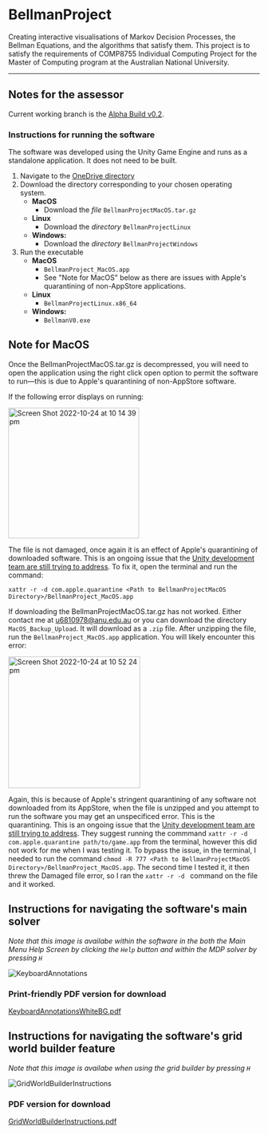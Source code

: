 # BellmanProject
Creating interactive visualisations of Markov Decision Processes, the Bellman Equations, and the algorithms that satisfy them. This project is to satisfy the requirements
of COMP8755 Individual Computing Project for the Master of Computing program at the Australian National University.

---
## Notes for the assessor

Current working branch is the [Alpha Build v0.2](https://github.com/crh82/BellmanProject/tree/AlphaBuildv02).

### Instructions for running the software
The software was developed using the Unity Game Engine and runs as a standalone application. It does not need to be built.
1. Navigate to the [OneDrive directory](https://anu365-my.sharepoint.com/:f:/g/personal/u6810978_anu_edu_au/EtVr8-Dew_hDkou9th8lGskBYH0H0HppADKREnGeMQGZeg?e=SmK61w)
2. Download the directory corresponding to your chosen operating system.
   - **MacOS**
     - Download the *file* `BellmanProjectMacOS.tar.gz`
   - **Linux**
     - Download the *directory* `BellmanProjectLinux`
   - **Windows:**
     - Download the *directory* `BellmanProjectWindows`
3. Run the executable 
   - **MacOS**
     - `BellmanProject_MacOS.app`
     - See "Note for MacOS" below as there are issues with Apple's quarantining of non-AppStore applications.
   - **Linux**
     - `BellmanProjectLinux.x86_64`
   - **Windows:**
     - `BellmanV0.exe`


## Note for MacOS
Once the BellmanProjectMacOS.tar.gz is decompressed, you will need to open the application using the right click open option to permit the software to run—this is due to Apple's quarantining of non-AppStore software.

If the following error displays on running:

<img width="262" alt="Screen Shot 2022-10-24 at 10 14 39 pm" src="https://user-images.githubusercontent.com/103348212/197514079-8a70f959-54a7-4ac3-9022-7dcf8adf0946.png">

The file is not damaged, once again it is an effect of Apple's quarantining of downloaded software. This is an ongoing issue that the [Unity development team are still trying to address](https://issuetracker.unity3d.com/issues/macos-builds-now-contain-a-quarantine-attribute?page=1#comments). To fix it, open the terminal and run the command:

`xattr -r -d com.apple.quarantine <Path to BellmanProjectMacOS Directory>/BellmanProject_MacOS.app`

If downloading the BellmanProjectMacOS.tar.gz has not worked. Either contact me at u6810978@anu.edu.au or you can download the directory `MacOS_Backup_Upload`. It will download as a `.zip` file. After unzipping the file, run the `BellmanProject_MacOS.app` application. You will likely encounter this error:

<img width="264" alt="Screen Shot 2022-10-24 at 10 52 24 pm" src="https://user-images.githubusercontent.com/103348212/197520273-9ce0e387-2fbf-4be4-9824-e50451abc395.png">

Again, this is because of Apple's stringent quarantining of any software not downloaded from its AppStore, when the file is unzipped and you attempt to run the software you may get an unspecificed error. This is the quarantining. This is an ongoing issue that the [Unity development team are still trying to address](https://issuetracker.unity3d.com/issues/macos-builds-now-contain-a-quarantine-attribute?page=1#comments). They suggest running the commmand `xattr -r -d com.apple.quarantine path/to/game.app` from the terminal, however this did not work for me when I was testing it. To bypass the issue, in the terminal, I needed to run the command `chmod -R 777 <Path to BellmanProjectMacOS Directory>/BellmanProject_MacOS.app`. The second time I tested it, it then threw the Damaged file error, so I ran the `xattr -r -d ` command on the file and it worked.

## Instructions for navigating the software's main solver
*Note that this image is availabe within the software in the both the Main Menu Help Screen by clicking the `Help` button and within the MDP solver by pressing `H`*

![KeyboardAnnotations](https://user-images.githubusercontent.com/103348212/197325505-adecfe79-1b6e-4fe7-a5f3-5d9cc6b5b9ad.png)

### Print-friendly PDF version for download 
[KeyboardAnnotationsWhiteBG.pdf](https://github.com/crh82/BellmanProject/files/9851299/KeyboardAnnotationsWhiteBG.pdf)


## Instructions for navigating the software's grid world builder feature
*Note that this image is availabe when using the grid builder by pressing `H`*

![GridWorldBuilderInstructions](https://user-images.githubusercontent.com/103348212/197515742-51bbaad3-56d8-40e4-bc67-18f9b41f06a7.png)

### PDF version for download
[GridWorldBuilderInstructions.pdf](https://github.com/crh82/BellmanProject/files/9851255/GridWorldBuilderInstructions.pdf)

